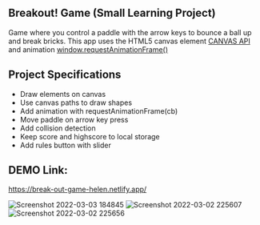 ## Breakout! Game (Small Learning Project)

Game where you control a paddle with the arrow keys to bounce a ball up and break bricks. This app uses the HTML5 canvas element [CANVAS API](https://developer.mozilla.org/en-US/docs/Web/API/Canvas_API) and animation [window.requestAnimationFrame()](https://developer.mozilla.org/en-US/docs/Web/API/window/requestAnimationFrame)

## Project Specifications

- Draw elements on canvas
- Use canvas paths to draw shapes
- Add animation with requestAnimationFrame(cb)
- Move paddle on arrow key press
- Add collision detection
- Keep score and highscore to local storage
- Add rules button with slider

## DEMO Link:
https://break-out-game-helen.netlify.app/

![Screenshot 2022-03-03 184845](https://user-images.githubusercontent.com/94285120/156611637-2c289938-5071-48bb-aebf-5edcdd3c8989.png)
![Screenshot 2022-03-02 225607](https://user-images.githubusercontent.com/94285120/156611262-8033681f-8f88-4f46-a71b-518b65579736.png)
![Screenshot 2022-03-02 225656](https://user-images.githubusercontent.com/94285120/156611274-993d7ae7-e57c-4551-bd4c-b559495d874e.png)
